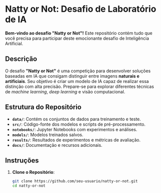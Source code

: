 # **Natty or Not: Desafio de Laboratório de IA**

**Bem-vindo ao desafio "Natty or Not"!** Este repositório contém tudo que você precisa para participar deste emocionante desafio de Inteligência Artificial.

## **Descrição**

O desafio **"Natty or Not"** é uma competição para desenvolver soluções baseadas em IA que consigam distinguir entre imagens **naturais e artificiais**. Seu objetivo é criar um modelo de IA capaz de realizar essa distinção com alta precisão. Prepare-se para explorar diferentes técnicas de *machine learning*, *deep learning* e visão computacional.

## **Estrutura do Repositório**

- **`data/`**: Contém os conjuntos de dados para treinamento e teste.
- **`src/`**: Código-fonte dos modelos e scripts de pré-processamento.
- **`notebooks/`**: Jupyter Notebooks com experimentos e análises.
- **`models/`**: Modelos treinados salvos.
- **`results/`**: Resultados de experimentos e métricas de avaliação.
- **`docs/`**: Documentação e recursos adicionais.

## **Instruções**

1. **Clone o Repositório**:
   ```bash
   git clone https://github.com/seu-usuario/natty-or-not.git
   cd natty-or-not

